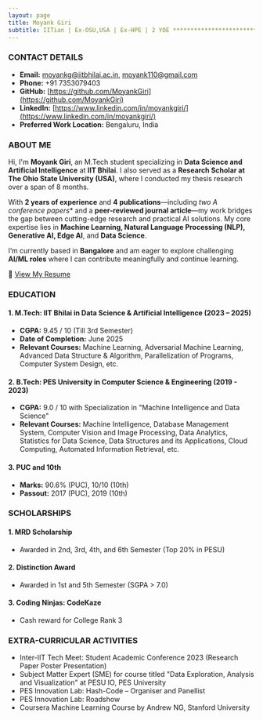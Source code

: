 ```yaml
---
layout: page
title: Moyank Giri
subtitle: IITian | Ex-OSU,USA | Ex-HPE | 2 YOE ************************************************* Master’s in Data Science & AI from IIT Bhilai (India) with Ohio State University (USA) | Machine Learning & AI Specialist | Expert in Python, Deep Learning, LLMs, Computer Vision, NLP, Split & Federated Learning
---
```


### CONTACT DETAILS
- **Email:** [moyankg@iitbhilai.ac.in](mailto:moyankg@iitbhilai.ac.in), [moyank110@gmail.com](mailto:moyank110@gmail.com)
- **Phone:** +91 7353079403
- **GitHub:** [https://github.com/MoyankGiri](https://github.com/MoyankGiri)
- **LinkedIn:** [https://www.linkedin.com/in/moyankgiri/](https://www.linkedin.com/in/moyankgiri/)
- **Preferred Work Location:** Bengaluru, India

### ABOUT ME
Hi, I'm **Moyank Giri**, an M.Tech student specializing in **Data Science and Artificial Intelligence** at **IIT Bhilai**. I also served as a **Research Scholar at The Ohio State University (USA)**, where I conducted my thesis research over a span of 8 months.

With **2 years of experience** and **4 publications**—including **two A* conference papers** and a **peer-reviewed journal article**—my work bridges the gap between cutting-edge research and practical AI solutions. My core expertise lies in **Machine Learning, Natural Language Processing (NLP), Generative AI, Edge AI**, and **Data Science**.

I’m currently based in **Bangalore** and am eager to explore challenging **AI/ML roles** where I can contribute meaningfully and continue learning.

📄 [View My Resume](https://tinyurl.com/ResumeMoyank)

### EDUCATION

#### 1. M.Tech: IIT Bhilai in Data Science & Artificial Intelligence (2023 – 2025)
- **CGPA:** 9.45 / 10 (Till 3rd Semester)
- **Date of Completion:** June 2025
- **Relevant Courses:** Machine Learning, Adversarial Machine Learning, Advanced Data Structure & Algorithm, Parallelization of Programs, Computer System Design, etc.

#### 2. B.Tech: PES University in Computer Science & Engineering (2019 - 2023)
- **CGPA:** 9.0 / 10 with Specialization in "Machine Intelligence and Data Science"
- **Relevant Courses:** Machine Intelligence, Database Management System, Computer Vision and Image Processing, Data Analytics, Statistics for Data Science, Data Structures and its Applications, Cloud Computing, Automated Information Retrieval, etc.

#### 3. PUC and 10th
- **Marks:** 90.6% (PUC), 10/10 (10th)
- **Passout:** 2017 (PUC), 2019 (10th)

### SCHOLARSHIPS

#### 1. MRD Scholarship
- Awarded in 2nd, 3rd, 4th, and 6th Semester (Top 20% in PESU)

#### 2. Distinction Award
- Awarded in 1st and 5th Semester (SGPA > 7.0)

#### 3. Coding Ninjas: CodeKaze
- Cash reward for College Rank 3

### EXTRA-CURRICULAR ACTIVITIES
- Inter-IIT Tech Meet: Student Academic Conference 2023 (Research Paper Poster Presentation)
- Subject Matter Expert (SME) for course titled "Data Exploration, Analysis and Visualization" at PESU IO, PES University
- PES Innovation Lab: Hash-Code – Organiser and Panellist
- PES Innovation Lab: Roadshow
- Coursera Machine Learning Course by Andrew NG, Stanford University